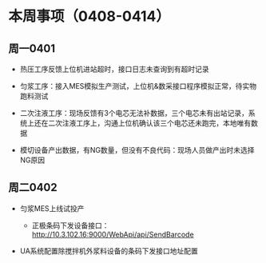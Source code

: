 # 本周事项（0408-0414） 

## 周一0401

- 热压工序反馈上位机进站超时，接口日志未查询到有超时记录
- 匀浆工序：接入MES模拟生产测试，上位机&数采接口程序模拟正常，待实物跑料测试

- 二次注液工序：现场反馈有3个电芯无法补数据，三个电芯未有出站记录，系统上还在二次注液工序上，沟通上位机确认该三个电芯还未跑完，本地唯有数据

- 模切设备产出数据，有NG数量，但没有不良代码：现场人员做产出时未选择NG原因



## 周二0402

- 匀浆MES上线试投产
  - 正极条码下发设备接口：http://10.3.102.16:9000/WebApi/api/SendBarcode

- UA系统配置除搅拌机外浆料设备的条码下发接口地址配置